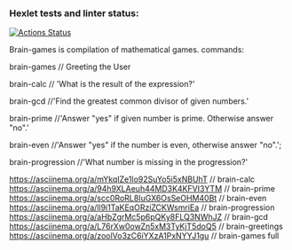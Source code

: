 ### Hexlet tests and linter status:
[![Actions Status](https://github.com/VasiliiLvov/js-starter-project-44/actions/workflows/hexlet-check.yml/badge.svg)](https://github.com/VasiliiLvov/js-starter-project-44/actions)

Brain-games is compilation of mathematical games.
commands:

brain-games // Greeting the User

brain-calc // 'What is the result of the expression?'

brain-gcd //'Find the greatest common divisor of given numbers.'

brain-prime //'Answer "yes" if given number is prime. Otherwise answer "no".'

brain-even //'Answer "yes" if the number is even, otherwise answer "no".';

brain-progression //'What number is missing in the progression?'

https://asciinema.org/a/mYkqIZe1lo92SuYo5i5xNBUhT // brain-calc
https://asciinema.org/a/94h9XLAeuh44MD3K4KFVI3YTM // brain-prime
https://asciinema.org/a/scc0RoRL8IuGX6OsSeOHM40Bt // brain-even
https://asciinema.org/a/ll9i1TaKEqORziZCKWsmriEa // brain-progression
https://asciinema.org/a/aHbZgrMc5p6pQKy8FLQ3NWhJZ // brain-gcd
https://asciinema.org/a/L76rXw0owZn5xM3TyKjT5doQ5 // brain-greetings
https://asciinema.org/a/zoolVo3zC6iYXzA1PxNYYJ1gu // brain-games full